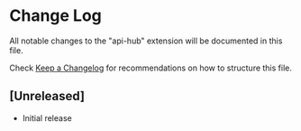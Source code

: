 # Change Log

All notable changes to the "api-hub" extension will be documented in this file.

Check [Keep a Changelog](http://keepachangelog.com/) for recommendations on how to structure this file.

## [Unreleased]

- Initial release